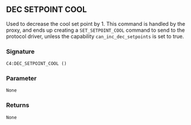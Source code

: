 ## DEC SETPOINT COOL

Used to decrease the cool set point by 1. This command is handled by the proxy, and ends up creating a `SET_SETPOINT_COOL` command to send to the protocol driver, unless the capability `can_inc_dec_setpoints` is set to true.


### Signature

`C4:DEC_SETPOINT_COOL ()`


### Parameter 

`None`


### Returns

`None`




